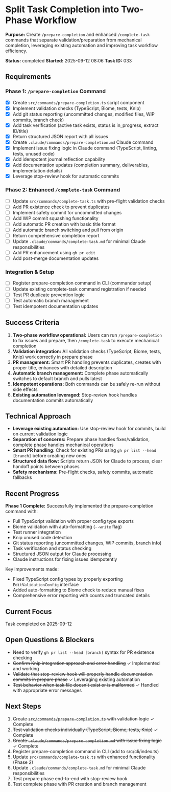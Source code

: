 # Split Task Completion into Two-Phase Workflow

**Purpose:** Create `/prepare-completion` and enhanced `/complete-task` commands that separate validation/preparation from mechanical completion, leveraging existing automation and improving task workflow efficiency.

**Status:** completed
**Started:** 2025-09-12 08:06
**Task ID:** 033

## Requirements

### Phase 1: `/prepare-completion` Command
- [x] Create `src/commands/prepare-completion.ts` script component
- [x] Implement validation checks (TypeScript, Biome, tests, Knip)
- [x] Add git status reporting (uncommitted changes, modified files, WIP commits, branch check)
- [x] Add task verification (active task exists, status is in_progress, extract ID/title)
- [x] Return structured JSON report with all issues
- [x] Create `.claude/commands/prepare-completion.md` Claude command
- [x] Implement issue fixing logic in Claude command (TypeScript, linting, tests, unused code)
- [x] Add idempotent journal reflection capability
- [x] Add documentation updates (completion summary, deliverables, implementation details)
- [x] Leverage stop-review hook for automatic commits

### Phase 2: Enhanced `/complete-task` Command
- [ ] Update `src/commands/complete-task.ts` with pre-flight validation checks
- [ ] Add PR existence check to prevent duplicates
- [ ] Implement safety commit for uncommitted changes
- [ ] Add WIP commit squashing functionality
- [ ] Add automatic PR creation with basic title format
- [ ] Add automatic branch switching and pull from origin
- [ ] Return comprehensive completion report
- [ ] Update `.claude/commands/complete-task.md` for minimal Claude responsibilities
- [ ] Add PR enhancement using `gh pr edit`
- [ ] Add post-merge documentation updates

### Integration & Setup
- [ ] Register prepare-completion command in CLI (commander setup)
- [ ] Update existing complete-task command registration if needed
- [ ] Test PR duplicate prevention logic
- [ ] Test automatic branch management
- [ ] Test idempotent documentation updates

## Success Criteria

1. **Two-phase workflow operational:** Users can run `/prepare-completion` to fix issues and prepare, then `/complete-task` to execute mechanical completion
2. **Validation integration:** All validation checks (TypeScript, Biome, tests, Knip) work correctly in prepare phase
3. **PR management:** Smart PR handling prevents duplicates, creates with proper title, enhances with detailed description
4. **Automatic branch management:** Complete phase automatically switches to default branch and pulls latest
5. **Idempotent operations:** Both commands can be safely re-run without side effects
6. **Existing automation leveraged:** Stop-review hook handles documentation commits automatically

## Technical Approach

- **Leverage existing automation:** Use stop-review hook for commits, build on current validation logic
- **Separation of concerns:** Prepare phase handles fixes/validation, complete phase handles mechanical operations
- **Smart PR handling:** Check for existing PRs using `gh pr list --head [branch]` before creating new ones
- **Structured data flow:** Scripts return JSON for Claude to process, clear handoff points between phases
- **Safety mechanisms:** Pre-flight checks, safety commits, automatic fallbacks

## Recent Progress

**Phase 1 Complete:** Successfully implemented the prepare-completion command with:
- Full TypeScript validation with proper config type exports
- Biome validation with auto-formatting (`--write` flag) 
- Test runner integration
- Knip unused code detection
- Git status reporting (uncommitted changes, WIP commits, branch info)
- Task verification and status checking
- Structured JSON output for Claude processing
- Claude instructions for fixing issues idempotently

Key improvements made:
- Fixed TypeScript config types by properly exporting `EditValidationConfig` interface
- Added auto-formatting to Biome check to reduce manual fixes
- Comprehensive error reporting with counts and truncated details

## Current Focus

Task completed on 2025-09-12

## Open Questions & Blockers

- Need to verify `gh pr list --head [branch]` syntax for PR existence checking
- ~~Confirm Knip integration approach and error handling~~ ✓ Implemented and working
- ~~Validate that stop-review hook will properly handle documentation commits in prepare phase~~ ✓ Leveraging existing automation
- ~~Test behavior when task file doesn't exist or is malformed~~ ✓ Handled with appropriate error messages

## Next Steps

1. ~~Create `src/commands/prepare-completion.ts` with validation logic~~ ✓ Complete
2. ~~Test validation checks individually (TypeScript, Biome, tests, Knip)~~ ✓ Complete
3. ~~Create `.claude/commands/prepare-completion.md` with issue fixing logic~~ ✓ Complete
4. Register prepare-completion command in CLI (add to src/cli/index.ts)
5. Update `src/commands/complete-task.ts` with enhanced functionality (Phase 2)
6. Update `.claude/commands/complete-task.md` for minimal Claude responsibilities
7. Test prepare phase end-to-end with stop-review hook
8. Test complete phase with PR creation and branch management

<!-- branch: feature/task-completion-enhancement-033 -->